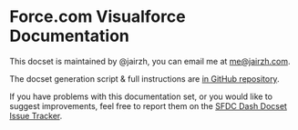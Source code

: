Force.com Visualforce Documentation
=======================

This docset is maintained by @jairzh, you can email me at me@jairzh.com.

The docset generation script & full instructions are [in GitHub repository](https://github.com/jairzh/sfdc-dash-docsets).

If you have problems with this documentation set, or you would like to suggest
improvements, feel free to report them on the [SFDC Dash Docset Issue Tracker](https://github.com/jairzh/sfdc-dash-docsets/issues).
